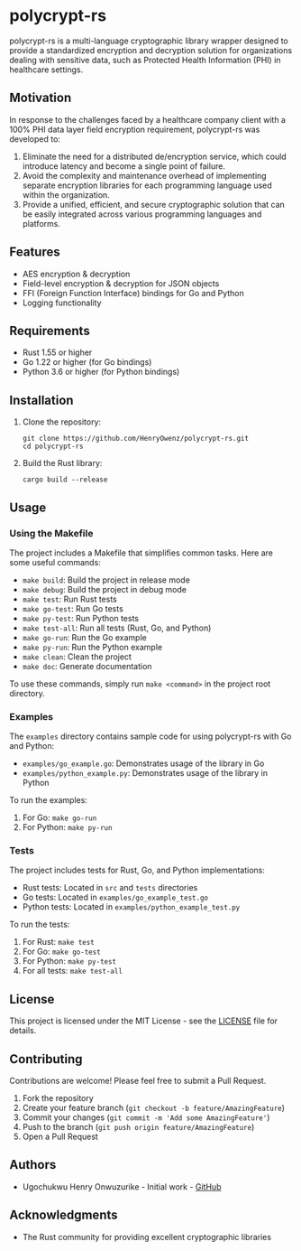# polycrypt-rs

polycrypt-rs is a multi-language cryptographic library wrapper designed to provide a standardized encryption and decryption solution for organizations dealing with sensitive data, such as Protected Health Information (PHI) in healthcare settings.

## Motivation

In response to the challenges faced by a healthcare company client with a 100% PHI data layer field encryption requirement, polycrypt-rs was developed to:

1. Eliminate the need for a distributed de/encryption service, which could introduce latency and become a single point of failure.
2. Avoid the complexity and maintenance overhead of implementing separate encryption libraries for each programming language used within the organization.
3. Provide a unified, efficient, and secure cryptographic solution that can be easily integrated across various programming languages and platforms.

## Features

- AES encryption & decryption
- Field-level encryption & decryption for JSON objects
- FFI (Foreign Function Interface) bindings for Go and Python
- Logging functionality

## Requirements

- Rust 1.55 or higher
- Go 1.22 or higher (for Go bindings)
- Python 3.6 or higher (for Python bindings)

## Installation

1. Clone the repository:
   ```
   git clone https://github.com/HenryOwenz/polycrypt-rs.git
   cd polycrypt-rs
   ```

2. Build the Rust library:
   ```
   cargo build --release
   ```

## Usage

### Using the Makefile

The project includes a Makefile that simplifies common tasks. Here are some useful commands:

- `make build`: Build the project in release mode
- `make debug`: Build the project in debug mode
- `make test`: Run Rust tests
- `make go-test`: Run Go tests
- `make py-test`: Run Python tests
- `make test-all`: Run all tests (Rust, Go, and Python)
- `make go-run`: Run the Go example
- `make py-run`: Run the Python example
- `make clean`: Clean the project
- `make doc`: Generate documentation

To use these commands, simply run `make <command>` in the project root directory.

### Examples

The `examples` directory contains sample code for using polycrypt-rs with Go and Python:

- `examples/go_example.go`: Demonstrates usage of the library in Go
- `examples/python_example.py`: Demonstrates usage of the library in Python

To run the examples:

1. For Go: `make go-run`
2. For Python: `make py-run`

### Tests

The project includes tests for Rust, Go, and Python implementations:

- Rust tests: Located in `src` and `tests` directories
- Go tests: Located in `examples/go_example_test.go`
- Python tests: Located in `examples/python_example_test.py`

To run the tests:

1. For Rust: `make test`
2. For Go: `make go-test`
3. For Python: `make py-test`
4. For all tests: `make test-all`

## License

This project is licensed under the MIT License - see the [LICENSE](LICENSE) file for details.

## Contributing

Contributions are welcome! Please feel free to submit a Pull Request.

1. Fork the repository
2. Create your feature branch (`git checkout -b feature/AmazingFeature`)
3. Commit your changes (`git commit -m 'Add some AmazingFeature'`)
4. Push to the branch (`git push origin feature/AmazingFeature`)
5. Open a Pull Request

## Authors

- Ugochukwu Henry Onwuzurike - Initial work - [GitHub](https://github.com/HenryOwenz)

## Acknowledgments

- The Rust community for providing excellent cryptographic libraries
